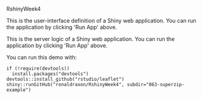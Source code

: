 RshinyWeek4

 This is the user-interface definition of a Shiny web application. You can
 run the application by clicking 'Run App' above.


 This is the server logic of a Shiny web application. You can run the 
 application by clicking 'Run App' above.


You can run this demo with:
```
if (!require(devtools))
  install.packages("devtools")
devtools::install_github("rstudio/leaflet")
shiny::runGitHub("ronaldraxon/RshinyWeek4", subdir="063-superzip-example")
```

